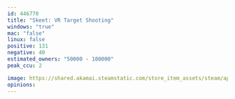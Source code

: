 ```yaml
---
id: 446770
title: "Skeet: VR Target Shooting"
windows: "true"
mac: "false"
linux: false
positive: 131
negative: 40
estimated_owners: "50000 - 100000"
peak_ccu: 2

image: https://shared.akamai.steamstatic.com/store_item_assets/steam/apps/446770/header.jpg?t=1483538538
opinions:
---
```

